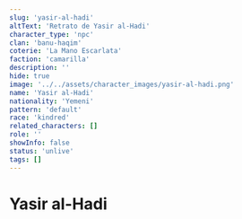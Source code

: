 ```yaml
---
slug: 'yasir-al-hadi'
altText: 'Retrato de Yasir al-Hadi'
character_type: 'npc'
clan: 'banu-haqim'
coterie: 'La Mano Escarlata'
faction: 'camarilla'
description: ''
hide: true
image: '../../assets/character_images/yasir-al-hadi.png'
name: 'Yasir al-Hadi'
nationality: 'Yemeni'
pattern: 'default'
race: 'kindred'
related_characters: []
role: ''
showInfo: false
status: 'unlive'
tags: []
---
```


# Yasir al-Hadi
